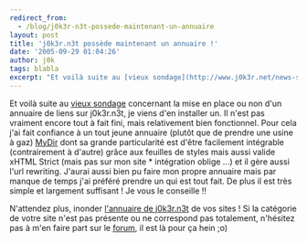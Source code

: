 ```yaml
---
redirect_from:
  - /blog/j0k3r-n3t-possede-maintenant-un-annuaire
layout: post
title: 'j0k3r.n3t possède maintenant un annuaire !'
date: '2005-09-29 01:04:26'
author: j0k
tags: blabla
excerpt: "Et voilà suite au [vieux sondage](http://www.j0k3r.net/news-sondage-un-annuaire-de-liens-167.html) concernant la mise en place ou non d'un annuaire de liens sur j0k3r.n3t, je viens d'en installer un.     \nIl n'est pas vraiment encore tout à fait fini, mais relativement bien fonctionnel. Pour cela j'ai fait confiance à un tout jeune annuaire (plutôt que de      …"
---
```


Et voilà suite au [vieux sondage](http://www.j0k3r.net/news-sondage-un-annuaire-de-liens-167.html) concernant la mise en place ou non d'un annuaire de liens sur j0k3r.n3t, je viens d'en installer un.
Il n'est pas vraiment encore tout à fait fini, mais relativement bien fonctionnel. Pour cela j'ai fait confiance à un tout jeune annuaire (plutôt que de prendre une usine à gaz) [MyDir](http://www.mydir.fr/) dont sa grande particularité est d'être facilement intégrable (contrairement à d'autre) grâce aux feuilles de styles mais aussi valide xHTML Strict (mais pas sur mon site * intégration oblige ...) et il gère aussi l'url rewriting.   J'aurai aussi bien pu faire mon propre annuaire mais par manque de temps j'ai préféré prendre un qui est tout fait. De plus il est très simple et largement suffisant ! Je vous le conseille !!

N'attendez plus, inonder [l'annuaire de j0k3r.n3t](http://www.j0k3r.net/annuaire/) de vos sites !   Si la catégorie de votre site n'est pas présente ou ne correspond pas totalement, n'hésitez pas à m'en faire part sur le [forum](http://www.j0k3r.net/forum/forum-remarque-sur-le-site-8.htm), il est là pour ça hein ;o)

